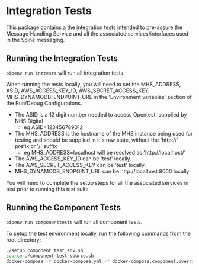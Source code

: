 # Integration Tests

This package contains a the integration tests intended to pre-assure the Message Handling Service and all the
associated services/interfaces used in the Spine messaging.

## Running the Integration Tests
`pipenv run inttests` will run all integration tests.

When running the tests locally, you will need to set the MHS_ADDRESS, ASID, AWS_ACCESS_KEY_ID, AWS_SECRET_ACCESS_KEY, MHS_DYNAMODB_ENDPOINT_URL in the 'Environment variables' section of
 the Run/Debug Configurations.
- The ASID is a 12 digit number needed to access Opentest, supplied by NHS Digital
    - eg ASID=123456789012
- The MHS_ADDRESS is the hostname of the MHS instance being used for testing and should be supplied in it's raw state,
 without the 'http://' prefix or '/' suffix
    - eg MHS_ADDRESS=localhost will be resolved as 'http://localhost/'
- The AWS_ACCESS_KEY_ID can be 'test' locally.
- The AWS_SECRET_ACCESS_KEY can be 'test' locally.
- MHS_DYNAMODB_ENDPOINT_URL can be http://localhost:8000 locally.


You will need to complete the setup steps for all the associated services in test prior to running this test suite

## Running the Component Tests
`pipenv run componenttests` will run all component tests.

To setup the test environment locally, run the following commands from the root directory:
```bash
./setup_component_test_env.sh
source ./component-test-source.sh
docker-compose -f docker-compose.yml -f docker-compose.component.override.yml up --build
```